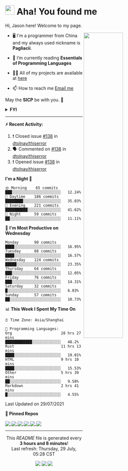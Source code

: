 <h1><img src="https://emojis.slackmojis.com/emojis/images/1612999083/12510/kirby_dance.gif?1612999083" width="30"/> Aha! You found me</h1>

Hi, Jason here! Welcome to my page.

[<img align="right" width="50%" src="https://github-readme-stats.vercel.app/api?username=pagliacii&count_private=true&show_icons=true&theme=tokyonight&custom_title=GitHub%20Stats"/>](https://metrics.lecoq.io/pagliacii?template=classic)

- 🖥️ I'm a programmer from China and my always used nickname is **Pagliacii**.

- 🌱 I’m currently reading **Essentials of Programming Languages**

- 👨‍💻 All of my projects are available at [here](https://github.com/Pagliacii?tab=repositories&type=source)

- 📫 How to reach me <a href="mailto:huangmianrui0310@gmail.com">Email me</a>

May the **SICP** be with you. 🧙

<details>
<summary><b>FYI</b></summary>
If you are curious to know what the nickname means, it came from a movie named Watchmen. Its original word is "Pagliacci", and I misspelled it "Pagliacii".
</details>

---

**:zap: Recent Activity:**

<!--START_SECTION:activity-->
1. ❗️ Closed issue [#138](https://github.com/dtolnay/thiserror/issues/138) in [dtolnay/thiserror](https://github.com/dtolnay/thiserror)
2. 🗣 Commented on [#138](https://github.com/dtolnay/thiserror/issues/138) in [dtolnay/thiserror](https://github.com/dtolnay/thiserror)
3. ❗️ Opened issue [#138](https://github.com/dtolnay/thiserror/issues/138) in [dtolnay/thiserror](https://github.com/dtolnay/thiserror)
<!--END_SECTION:activity-->

<!--START_SECTION:waka-->
**I'm a Night 🦉** 

```text
🌞 Morning    65 commits     ███░░░░░░░░░░░░░░░░░░░░░░   12.24% 
🌆 Daytime    186 commits    ████████░░░░░░░░░░░░░░░░░   35.03% 
🌃 Evening    221 commits    ██████████░░░░░░░░░░░░░░░   41.62% 
🌙 Night      59 commits     ██░░░░░░░░░░░░░░░░░░░░░░░   11.11%

```
📅 **I'm Most Productive on Wednesday** 

```text
Monday       90 commits     ████░░░░░░░░░░░░░░░░░░░░░   16.95% 
Tuesday      88 commits     ████░░░░░░░░░░░░░░░░░░░░░   16.57% 
Wednesday    124 commits    █████░░░░░░░░░░░░░░░░░░░░   23.35% 
Thursday     64 commits     ███░░░░░░░░░░░░░░░░░░░░░░   12.05% 
Friday       76 commits     ███░░░░░░░░░░░░░░░░░░░░░░   14.31% 
Saturday     32 commits     █░░░░░░░░░░░░░░░░░░░░░░░░   6.03% 
Sunday       57 commits     ██░░░░░░░░░░░░░░░░░░░░░░░   10.73%

```


📊 **This Week I Spent My Time On** 

```text
⌚︎ Time Zone: Asia/Shanghai

💬 Programming Languages: 
Org                      28 hrs 27 mins      ████████████░░░░░░░░░░░░░   48.2% 
Rust                     11 hrs 13 mins      ████░░░░░░░░░░░░░░░░░░░░░   19.01% 
HTML                     9 hrs 10 mins       ████░░░░░░░░░░░░░░░░░░░░░   15.53% 
Other                    5 hrs 39 mins       ██░░░░░░░░░░░░░░░░░░░░░░░   9.58% 
Markdown                 2 hrs 41 mins       █░░░░░░░░░░░░░░░░░░░░░░░░   4.55%

```


 Last Updated on 29/07/2021
<!--END_SECTION:waka-->

**:pushpin: Pinned Repos**

<a href="https://github.com/Pagliacii/sicp-reg-machine">
  <img align="center" src="https://github-readme-stats.vercel.app/api/pin/?username=Pagliacii&repo=sicp-reg-machine" />
</a>
<a href="https://github.com/Pagliacii/dotfiles">
  <img align="center" src="https://github-readme-stats.vercel.app/api/pin/?username=Pagliacii&repo=my-sicp-solutions" />
</a>
<a href="https://github.com/Pagliacii/QuickSSH">
  <img align="center" src="https://github-readme-stats.vercel.app/api/pin/?username=Pagliacii&repo=QuickSSH" />
</a>
<a href="https://github.com/Pagliacii/useless-swf-player">
  <img align="center" src="https://github-readme-stats.vercel.app/api/pin/?username=Pagliacii&repo=useless-swf-player" />
</a>
<a href="https://github.com/Pagliacii/dotfiles">
  <img align="center" src="https://github-readme-stats.vercel.app/api/pin/?username=Pagliacii&repo=dotfiles" />
</a>
<a href="https://github.com/Pagliacii/dmenu">
  <img align="center" src="https://github-readme-stats.vercel.app/api/pin/?username=Pagliacii&repo=dmenu" />
</a>

---

<p align="center">This <i>README</i> file is generated every <b>3 hours and 8 minutes</b>!<br/>Last refresh: Thursday, 29 July, 05:28 CST<br/></p>
<div align="center">
  <img src="https://github.com/Pagliacii/Pagliacii/actions/workflows/update-github-activity.yml/badge.svg">
  <img src="https://github.com/Pagliacii/Pagliacii/actions/workflows/update-wakatime-stats.yml/badge.svg">
  <img src="https://github.com/Pagliacii/Pagliacii/actions/workflows/update-refresh-time.yml/badge.svg">
</div>
